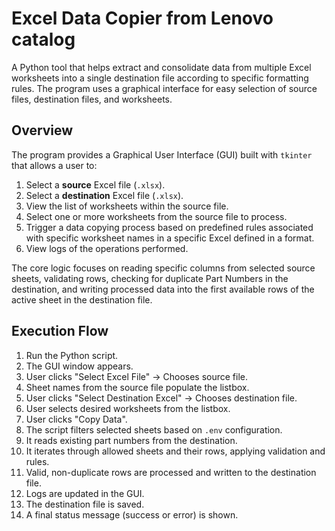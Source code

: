 # Excel Data Copier from Lenovo catalog

A Python tool that helps extract and consolidate data from multiple Excel worksheets into a single destination file according to specific formatting rules. The program uses a graphical interface for easy selection of source files, destination files, and worksheets.

## Overview

The program provides a Graphical User Interface (GUI) built with `tkinter` that allows a user to:

1.  Select a **source** Excel file (`.xlsx`).
2.  Select a **destination** Excel file (`.xlsx`).
3.  View the list of worksheets within the source file.
4.  Select one or more worksheets from the source file to process.
5.  Trigger a data copying process based on predefined rules associated with specific worksheet names in a specific Excel defined in a format.
6.  View logs of the operations performed.

The core logic focuses on reading specific columns from selected source sheets, validating rows, checking for duplicate Part Numbers in the destination, and writing processed data into the first available rows of the active sheet in the destination file.

## Execution Flow

1.  Run the Python script.
2.  The GUI window appears.
3.  User clicks "Select Excel File" -> Chooses source file.
4.  Sheet names from the source file populate the listbox.
5.  User clicks "Select Destination Excel" -> Chooses destination file.
6.  User selects desired worksheets from the listbox.
7.  User clicks "Copy Data".
8.  The script filters selected sheets based on `.env` configuration.
9.  It reads existing part numbers from the destination.
10. It iterates through allowed sheets and their rows, applying validation and rules.
11. Valid, non-duplicate rows are processed and written to the destination file.
12. Logs are updated in the GUI.
13. The destination file is saved.
14. A final status message (success or error) is shown.

